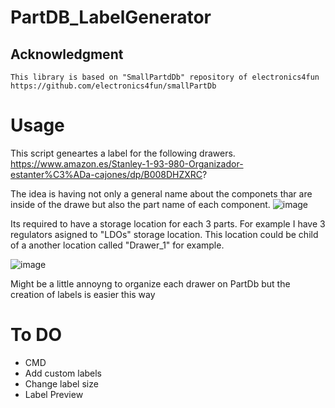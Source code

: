 # PartDB_LabelGenerator
 
## Acknowledgment
    
    This library is based on "SmallPartdDb" repository of electronics4fun 
    https://github.com/electronics4fun/smallPartDb
    
# Usage

This script geneartes a label for the following drawers. 
https://www.amazon.es/Stanley-1-93-980-Organizador-estanter%C3%ADa-cajones/dp/B008DHZXRC?

The idea is having not only a general name about the componets thar are inside of the drawe but also the part name of each component.
   ![image](https://github.com/user-attachments/assets/ae0be6b7-3961-4391-98ee-4140bb0079b5)

Its required to have a storage location for each 3 parts. For example  I have 3 regulators asigned to  "LDOs" storage location.
This location could be child of a another location called "Drawer_1" for example. 

![image](https://github.com/user-attachments/assets/502648b0-5457-4c29-a34e-b4ffaa54dc85)

Might be a little annoyng to organize  each drawer on PartDb but the creation of labels is easier this way

    
# To DO
 - CMD
 - Add custom labels
 - Change label size
 - Label Preview
   
